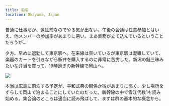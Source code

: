 ```yaml
---
title: 前泊
location: Okayama, Japan
---
```


普通に仕事だが、遠征前なのでやる気が出ない。午後の会議は任意参加とはいえ、他メンバーの参加率があまりに悪い。まあ業務が立て込んでいるということだろうが...

夕方、早めに退勤して東京駅へ。在来線は空いているが東京駅は混雑していて、楽器のカートを引きながら駅弁を購入するのに非常に苦労した。新潟の鮭三昧みたいな弁当を買って、19時過ぎの新幹線で岡山へ。

![](https://photos.apkas.net/medium/202308/20230804-191958.webp)

本当は広島に前泊する予定が、平和式典の関係か宿があまりに高く、少し場所をずらして岡山で泊まることにしていたのだった。新幹線の中で雪江代数1を読み始める。集合論のところは適当に読み飛ばして、まずは群の基本的な概念から。
